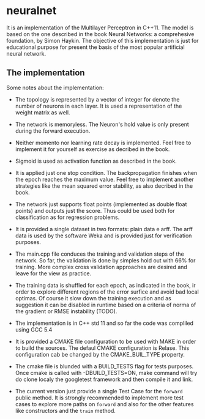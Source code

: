 # neuralnet
It is an implementation of the Multilayer Perceptron in C++11. The model is based on the one described in the book Neural Networks: a comprehesive foundation, by Simon Haykin. The objective of this implementation is just for educational purpose for present the basis of the most popular artificial neural network.

## The implementation

Some notes about the implementation:

- The topology is represented by a vector of integer for denote the number of neurons in each layer. It is used a representation of the weight matrix as well. 

- The network is memoryless. The Neuron's hold value is only present during the forward execution.

- Neither momento nor learning rate decay is implemented. Feel free to implement it for yourself as exercise as decribed in the book.

- Sigmoid is used as activation function as described in the book.

- It is applied just one stop condition. The backpropagation finishes when the epoch reaches the maximum value. Feel free to implement another strategies like the mean squared error stability, as also decribed in the book.

- The network just supports float points (implemented as double float points) and outputs just the score. Thus could be used both for classification as for regression problems.

- It is provided a single dataset in two formats: plain data e arff. The arff data is used by the software Weka and is provided just for verification purposes.

- The main.cpp file conduces the training and validation steps of the network. So far, the validation is done by simples hold out with 66% for training. More complex cross validation approaches are desired and leave for the view as practice.

- The training data is shuffled for each epoch, as indicated in the book, ir order to explore different regions of the error surfice and avoid bad local optimas. Of course it slow down the training execution and as suggestion it can be disabled in runtime based on a criteria of norma of the gradient or RMSE instability (TODO).

- The implementation is in C++ std 11 and so far the code was compliled using GCC 5.4

- It is provided a CMAKE file configuration to be used with MAKE in order to build the sources. The defaul CMAKE configuration is Relase. This configuration cab be changed by the CMAKE_BUIL_TYPE property.

- The cmake file is blunded with a BUILD_TESTS flag for tests purposes. Once cmake is called with -DBUILD_TESTS=ON, make command will try do clone localy the googletest framework and then compile it and link.

- The current version just provide a single Test Case for the ```forward``` public method. It is strongly recommended to implement more test cases to explore more paths on ```forward``` and also for the other features like constructors and the ```train``` method.


